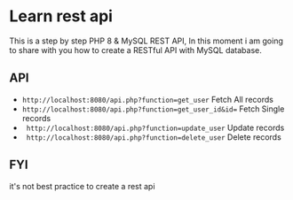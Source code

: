 
# Learn rest api

This is a step by step PHP 8 & MySQL REST API, In this moment i am going to share with you how to create a RESTful API with MySQL database.



## API

 - ``` http://localhost:8080/api.php?function=get_user ``` Fetch All records
 - ``` http://localhost:8080/api.php?function=get_user_id&id= ``` Fetch Single records
 - ``` http://localhost:8080/api.php?function=update_user``` Update records
 - ``` http://localhost:8080/api.php?function=delete_user``` Delete records
 
## FYI
it's not best practice to create a rest api
